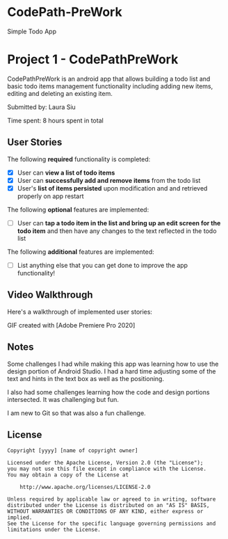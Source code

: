 # CodePath-PreWork
Simple Todo App
# Project 1 - CodePathPreWork

CodePathPreWork is an android app that allows building a todo list and basic todo items management functionality including adding new items, editing and deleting an existing item.

Submitted by: Laura Siu

Time spent: 8 hours spent in total

## User Stories

The following **required** functionality is completed:

* [X] User can **view a list of todo items**
* [X] User can **successfully add and remove items** from the todo list
* [X] User's **list of items persisted** upon modification and and retrieved properly on app restart

The following **optional** features are implemented:

* [ ] User can **tap a todo item in the list and bring up an edit screen for the todo item** and then have any changes to the text reflected in the todo list

The following **additional** features are implemented:

* [ ] List anything else that you can get done to improve the app functionality!

## Video Walkthrough

Here's a walkthrough of implemented user stories:


GIF created with [Adobe Premiere Pro 2020]

## Notes

Some challenges I had while making this app was learning how to use the design portion of Android Studio. I had a hard time adjusting some of the text and hints in the text box as well as the positioning.

I also had some challenges learning how the code and design portions intersected. It was challenging but fun.

I am new to Git so that was also a fun challenge.

## License

    Copyright [yyyy] [name of copyright owner]

    Licensed under the Apache License, Version 2.0 (the "License");
    you may not use this file except in compliance with the License.
    You may obtain a copy of the License at

        http://www.apache.org/licenses/LICENSE-2.0

    Unless required by applicable law or agreed to in writing, software
    distributed under the License is distributed on an "AS IS" BASIS,
    WITHOUT WARRANTIES OR CONDITIONS OF ANY KIND, either express or implied.
    See the License for the specific language governing permissions and
    limitations under the License.
